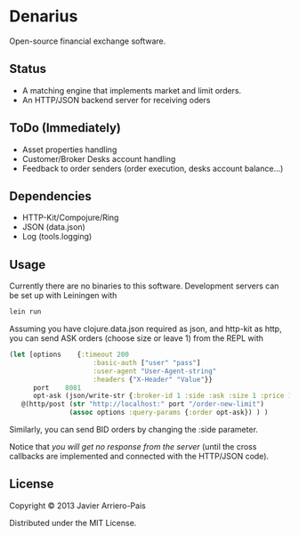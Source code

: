 # Denarius

Open-source financial exchange software.

## Status

- A matching engine that implements market and limit orders.
- An HTTP/JSON backend server for receiving oders

## ToDo (Immediately)

- Asset properties handling
- Customer/Broker Desks account handling
- Feedback to order senders (order execution, desks account balance...)

## Dependencies

- HTTP-Kit/Compojure/Ring
- JSON (data.json)
- Log (tools.logging)

## Usage

Currently there are no binaries to this software.
Development servers can be set up with Leiningen with

```Bash
lein run
```

Assuming you have clojure.data.json required as json, and http-kit as http,
you can send ASK orders (choose size or leave 1) from the REPL with

```Clojure
(let [options    {:timeout 200
                     :basic-auth ["user" "pass"]
                     :user-agent "User-Agent-string"
                     :headers {"X-Header" "Value"}}
      port    8081
      opt-ask (json/write-str {:broker-id 1 :side :ask :size 1 :price 10})]
   @(http/post (str "http://localhost:" port "/order-new-limit")
               (assoc options :query-params {:order opt-ask}) ) )
```

Similarly, you can send BID orders by changing the :side parameter.

Notice that *you will get no response from the server*
(until the cross callbacks are implemented and connected with the HTTP/JSON
code). 

## License

Copyright © 2013 Javier Arriero-Pais

Distributed under the MIT License.

